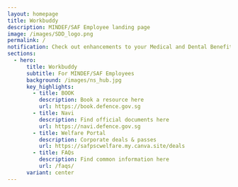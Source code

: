 ```yaml
---
layout: homepage
title: Workbuddy
description: MINDEF/SAF Employee landing page
image: /images/SDD_logo.png
permalink: /
notification: Check out enhancements to your Medical and Dental Benefits on M365 or OSN
sections:
  - hero:
      title: Workbuddy
      subtitle: For MINDEF/SAF Employees
      background: /images/ns_hub.jpg
      key_highlights:
        - title: BOOK
          description: Book a resource here
          url: https://book.defence.gov.sg
        - title: Navi
          description: Find official documents here
          url: https://navi.defence.gov.sg
        - title: Welfare Portal
          description: Corporate deals & passes
          url: https://safpscwelfare.my.canva.site/deals
        - title: FAQs
          description: Find common information here
          url: /faqs/
      variant: center
---
```

